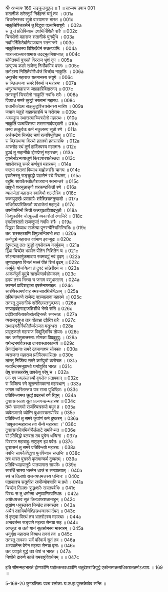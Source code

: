 श्रीः
अध्यायः 169
सङ्कुलयुद्धम् ॥ 1 ॥
सञ्जय उवाच 	001  
शतानीकं शरैस्तूर्णं निर्दहन्तं चमूं तव ।	001a  
चित्रसेनस्तव सुतो वारयामास भारत ॥	001c  
नाकुलिश्चित्रसेनं तु विद्ध्वा पञ्चभिराशुगैः ।	002a  
स तु तं प्रतिविव्याध दशभिर्निशितैः शरैः ॥	002c  
चित्रसेनो महाराज शतानीकं पुनर्युधि ।	003a  
नवभिर्निशितैर्बाणैराजघान स्तनान्तरे ॥	003c  
नाकुलिस्तस्य विशिखैर्वर्म सन्नतपर्वभिः ।	004a  
गात्रात्सञ्च्यावयामास तदद्भुतमिवाभवत् ॥	004c  
सोपेतवर्मा पुत्रस्ते विरराज भृशं नृप ।	005a  
उत्सृज्य काले राजेन्द्र निर्मोकमिव पन्नगः ॥	005c  
ततोऽस्य निशितैर्बाणैर्ध्वजं चिच्छेद नाकुलिः ।	006a  
धनुश्चैव महाराज यतमानस्य संयुगे ॥	006c  
स च्छिन्नधन्वा समरे विवर्मा च महारथः ।	007a  
धनुरन्यन्महाराज जग्राहारिविदारणम् ॥	007c  
ततस्तूर्णं चित्रसेनो नाकुलिं नवभिः शरैः ।	008a  
विव्याध समरे क्रुद्धो भरतानां महारथः ॥	008c  
शतानीकोऽथ सङ्क्रुद्धश्चित्रसेनस्य मारिष ।	009a  
जघान चतुरो वाहान्सारथिं च नरोत्तमः ॥	009c  
अवप्लुत्य रथात्तस्माच्चित्रसेनो महारथः ।	010a  
नाकुलिं पञ्चविंशत्या शराणामार्दयद्बली ॥	010c  
तस्य तत्कुर्वतः कर्म नकुलस्य सुतो रणे ।	011a  
अर्धचन्द्रेण चिच्छेद चापं रत्नविभूषितम् ॥	011c  
स च्छिन्नधन्वा विरथो हताश्वो हतसारथिः ।	012a  
आरुरोह रथं तूर्णं हार्दिक्यस्य महात्मनः ॥	012c  
द्रुपदं तु सहानीकं द्रोणप्रेप्सुं महारथम् ।	013a  
वृषसेनोऽभ्ययात्तूर्णं किरञ्शरशतैस्तदा ॥	013c  
यज्ञसेनस्तु समरे कर्णपुत्रं महारथम् ।	014a  
षष्ट्या शराणां विव्याध बाह्वोरुरसि चानघ ॥	014c  
वृषसेनस्तु सङ्क्रुद्धो यज्ञसेनं रथे स्थितम् ।	015a  
बहुभिः सायकैस्तीक्ष्णैराजघान स्तनान्तरे ॥	015c  
तावुभौ शरनुन्नाङ्गौ शरकण्टकितौ रणे ।	016a  
व्यभ्राजेतां महाराज श्वाविधौ शललैरिव ॥	016c  
रुक्मपुङ्खैः प्रसन्नाग्रैः शरैश्छिन्नतनुच्छदौ ।	017a  
रुधिरौघपरिक्लिन्नौ व्यभ्राजेतां महामृधे ॥	017c  
तपनीयनिभौ चित्रौ कल्पवृक्षाविवाद्भुतौ ।	018a  
किंशुकाविव चोत्फुल्लौ व्यकाशेतां रणाजिरे ॥	018c  
वृषसेनस्ततो राजन्द्रुपदं नवभिः शरैः ।	019a  
विद्ध्वा विव्याध सप्तत्या पुनरन्यैस्त्रिभिस्त्रिभिः ॥	019c  
ततः शरसहस्राणि विमुञ्चन्विबभौ तदा ।	020a  
कर्णपुत्रो महाराज वर्षमाण इवाम्बुदः ॥	020c  
[द्रुपदस्तु ततः क्रुद्धो वृषसेनस्य कार्मुकम् ।	021a  
द्विधा चिच्छेद भल्लेन पीतेन निशितेन च ॥	021c  
सोऽन्यत्कार्मुकमादाय रुक्मबद्धं नवं दृढम् ।	022a  
तूणादाकृष्य विमलं भल्लं पीतं शितं दृढम् ॥	022c  
कार्मुके योजयित्वा तं द्रुपदं सन्निरीक्ष्य च ।	023a  
आकर्णपूर्णं मुमुचे त्रासयन्सर्वसोमकान् ॥	023c  
हृदयं तस्य भित्त्वा च जगाम वसुधातलम् ।	024a  
कश्मलं प्राविशद्राजा वृषसेनशराहतः ॥	024c  
सारथिस्तमपोवाह स्मरन्सारथिचेष्टितम् ।	025a  
तस्मिन्प्रभग्ने राजेन्द्र पाञ्चालानां महारथे ॥]	025c  
ततस्तु द्रुपदानीकं शरैश्छिन्नतनुच्छदम् ।	026a  
सम्प्राद्रवद्रणाद्राजन्निशीथे भैरवे सति ॥	026c  
प्रदीपैरपरित्यक्तैर्ज्वलद्भिस्तैः समन्ततः ।	027a  
व्यराजद्वसुधा तत्र वीताभ्रा द्यौरिव ग्रहैः ॥	027c  
तथाङ्गदैर्निपतितैर्व्यराजत वसुन्धरा ।	028a  
प्रावृट्काले महाराज विद्युद्भिरिव तोयदः ॥	028c  
ततः कर्णसुतात्त्रस्ताः सोमका विप्रदुद्रुवुः ।	029a  
यथेन्द्रभयवित्रस्ता दानवास्तारकामये ॥	029c  
तेनार्द्यमानाः समरे द्रवमाणाश्च सोमकाः ।	030a  
व्यराजन्त महाराज प्रदीपैरवभासिताः ॥	030c  
तांस्तु निर्जित्य समरे कर्णपुत्रो व्यरोचत ।	031a  
मध्यन्दिनमनुप्राप्तो घर्मांशुरिव भारत ॥	031c  
तेषु राजसहस्रेषु तावकेषु परेषु च ।	032a  
एक एव ज्वलंस्तस्थौ वृषसेनः प्रतापवान् ॥ 	032c  
स विजित्य रणे शूरान्सोमकानां महारथान् ।	033a  
जगाम त्वरितस्तत्र यत्र राजा युधिष्ठिरः ॥	033c  
प्रतिविन्ध्यमथ क्रुद्धं प्रदहन्तं रणे रिपून् ।	034a  
दुःशासनस्तव सुतः प्रत्यगच्छन्महारथः ॥	034c  
तयोः समागमो राजंश्चित्ररूपो बभूव ह ।	035a  
व्यपेतजलदे व्योम्नि बुधभास्करयोरिव ॥	035c  
प्रतिविन्ध्यं तु समरे कुर्वाणं कर्म दुष्करम् ।	036a  
\'अपूजयन्महाराज तव सैन्ये महारथाः ।\'	036c  
दुःशासनस्त्रिभिर्बाणैर्ललाटे समविध्यत ॥	036e  
सोऽतिविद्धो बलवता तव पुत्रेण धन्विना ।	037a  
विरराज महाबाहुः सशृङ्ग इव पर्वतः ॥	037c  
दुःशासनं तु समरे प्रतिविन्ध्यो महारथः ।	038a  
नवभिः सायकैर्विद्ध्वा पुनर्विव्याध सप्तभिः ॥	038c  
तत्र भारत पुत्रस्ते कृतवान्कर्म दुष्करम् ।	039a  
प्रतिविन्ध्यहयानुग्रैः पातयामास सायकैः ॥	039c  
सारथिं चास्य भल्लेन ध्वजं च समपातयत् ।	040a  
रथं च तिलशो राजन्व्यधमत्तस्य धन्विनः ॥	040c  
पताकाश्च सतूणीरा रश्मीन्योक्त्राणि च प्रभो ।	041a  
चिच्छेद तिलशः क्रुद्धःशरैः सन्नतपर्वभिः ॥	041c  
विरथः स तु धर्मात्मा धनुष्पाणिरवस्थितः ।	042a  
अयोधयत्तव सुतं किरञ्शरशतान्बहून् ॥	042c  
क्षुरप्रेण धनुस्तस्य चिच्छेद तनयस्तव ।	043a  
अथैनं दशभिर्बाणेश्छिन्नधन्वानमार्दयत् ॥	043c  
तं दृष्ट्वा विरथं तत्र भ्रातरोऽस्य महारथाः ।	044a  
अन्ववर्तन्त सङ्ग्रामे महत्या सेनया सह ॥	044c  
आप्लुतः स ततो यानं सुतसोमस्य भास्वरम् ।	045a  
धनुर्गृह्य महाराज विव्याध तनयं तव ॥	045c  
ततस्तु तावकाः सर्वे परिवार्य सुतं तव ।	046a  
अभ्यवर्तन्त वेगेन महत्या सेनया वृताः ॥	046c  
ततः प्रववृते युद्धं तव तेषां च भारत ।	047a  
निशीथे दारुणे काले यमराष्ट्रविवर्धनम् ॥ ॥	047c  

इति श्रीमन्महाभारते द्रोणपर्वणि घटोत्कचवधपर्वणि चतुर्दशरात्रियुद्धे एकोनसप्तत्यधिकशततमोऽध्यायः ॥ 169 ॥

5-169-20 कुण्डलिताः पञ्च श्लोकाः घ.ङ.झ.पुस्तकेष्वेव सन्ति ॥
